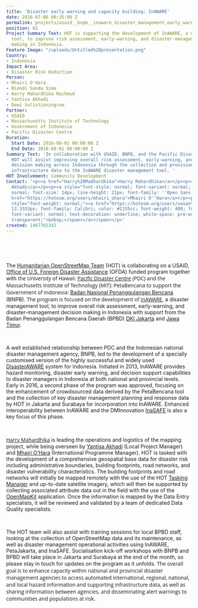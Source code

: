 ```yaml
---
title: 'Disaster early warning and capacity building: InAWARE'
date: 2016-07-06 00:35:00 Z
permalink: projects/usaid__bnpb__inaware_disaster_management_early_warning_and_decision_support_capacity_enhancement_project_in_indonesia
position: 62
Project Summary Text: HOT is supporting the development of InAWARE, a disaster management
  tool, to improve risk assessment, early-warning, and disaster-management decision
  making in Indonesia.
Feature Image: "/uploads/Untitled%20presentation.png"
Country:
- Indonesia
Impact Area:
- Disaster Risk Reduction
Person:
- Mhairi O'Hara
- Biondi Sanda Sima
- Harry Mahardhika Machmud
- Yantisa Akhadi
- Dewi Sulistioningrum
Partner:
- USAID
- Massachusetts Institute of Technology
- Government of Indonesia
- Pacific Disaster Centre
Duration:
  Start Date: 2016-08-01 00:00:00 Z
  End Date: 2018-08-01 00:00:00 Z
Summary Text: 'In collaboration with USAID, BNPB, and the Pacific Disaster Centre,
  HOT will assist improving overall risk assessment, early-warning, and disaster-management
  decision making across Indonesia through the collection and provision of supporting
  infrastructure data to the InAWARE disaster management tool. '
HOT Involvement: Community Development
Contact: '<p><a href="Harry%20Madhardhika">Harry Mahardhika</a></p><p><a href="https://hotosm.org/users/iyan">Yantisa
  Akhadi</a></p><p><a style="font-style: normal; font-variant: normal; font-weight:
  normal; font-size: 14px; line-height: 21px; font-family: ''Open Sans'', Arial, sans-serif;"
  href="https://hotosm.org/users/mhairi_ohara">Mhairi O''Hara</a></p><p><span id="docs-internal-guid-5b0146ac-bd95-b3a9-b5e1-d7577b7d9ba3"
  style="font-weight: normal;"><a href="https://hotosm.org/users/vasanthi"><span style="font-size:
  13.3333px; font-family: Calibri; color: #1155cc; font-weight: 400; font-style: normal;
  font-variant: normal; text-decoration: underline; white-space: pre-wrap; background-color:
  transparent;">&nbsp;</span></a></span></p>'
created: 1467765342
---
```


<p><span id="docs-internal-guid-62b2c4d3-2d74-788e-3898-a65299fea496" style="font-weight: normal;"><span style="font-size: 15.3333px; font-family: Calibri; color: #232429; background-color: transparent; font-weight: 400; font-style: normal; font-variant-ligatures: normal; font-variant-caps: normal; white-space: pre-wrap;"> </span></span></p><p> </p><p>The <a href="http://openstreetmap.id/en/" target="_blank">Humanitarian OpenStreetMap Team</a> (HOT) is collaborating on a USAID, <a href="https://www.usaid.gov/who-we-are/organization/bureaus/bureau-democracy-conflict-and-humanitarian-assistance/office-us" target="_blank">Office of U.S. Foreign Disaster Assistance</a> (OFDA) funded program together with <span style="font-family: 'Open Sans', Arial, sans-serif; font-size: 14px; font-style: normal; font-variant-ligatures: normal; font-variant-caps: normal; font-weight: normal;">the University of Hawaii: </span><a style="font-style: normal; font-variant-ligatures: normal; font-variant-caps: normal; font-weight: normal; font-size: 14px; font-family: 'Open Sans', Arial, sans-serif;" href="http://www.pdc.org/" target="_blank">Pacific Disaster Centre</a><span style="font-family: 'Open Sans', Arial, sans-serif; font-size: 14px; font-style: normal; font-variant-ligatures: normal; font-variant-caps: normal; font-weight: normal;"> (PDC) and the Massachusetts Institute of Technology (MIT): PetaBencana to support the Government of Indonesia: </span><a href="http://www.bnpb.go.id/" target="_blank">Badan Nasional Penanggulangan Bencana</a> (BNPB). <span style="font-family: 'Open Sans', Arial, sans-serif; font-size: 14px; font-style: normal; font-variant-ligatures: normal; font-variant-caps: normal; font-weight: normal;">The program is focused on the development of </span><a style="font-family: 'Open Sans', Arial, sans-serif; font-size: 14px; font-style: normal; font-variant-ligatures: normal; font-variant-caps: normal; font-weight: normal;" href="http://inaware.bnpb.go.id/inaware/" target="_blank">InAWARE</a>, a disaster management tool, to improve overall risk assessment, early-warning, and disaster-management decision making in Indonesia with support from the Badan Penanggulangan Bencana Daerah (BPBD) <a href="http://bpbd.jakarta.go.id/" target="_blank">DKI Jakarta</a> and <a href="http://bpbd.jatimprov.go.id/" target="_blank">Jawa Timur</a>.</p><p> </p><p>A well established relationship between PDC and the Indonesian national disaster management agency, BNPB, led to the development of a specially customised version of the highly successful and widely used <a href="http://www.pdc.org/solutions/products/disasteraware/" target="_blank">DisasterAWARE</a> system for Indonesia. Initiated in 2013, InAWARE provides hazard monitoring, disaster early warning, and decision support capabilities to disaster managers in Indonesia at both national and provincial levels. Early in 2016, a second phase of the program was approved, focusing on the enhancement of crowdsourced data derived by the PetaBencana tool and the collection of key disaster management planning and response data by HOT in Jakarta and Surabaya for incorporation into InAWARE. Enhanced interoperability between InAWARE and the DMInnovation <a href="http://inasafe.org/">InaSAFE</a> is also a key focus of this phase.</p><p> </p><p><a style="font-family: 'Open Sans', Arial, sans-serif; font-size: 14px; font-style: normal; font-variant-ligatures: normal; font-variant-caps: normal; font-weight: normal;" href="Harry%20Madhardhika">Harry Mahardhika</a> is leading the operations and logistics of the mapping project, while being overseen by <a href="https://hotosm.org/users/iyan" target="_blank">Yantisa Akhadi</a> (Local Project Manager) and <a href="https://hotosm.org/users/mhairi_ohara">Mhairi O’Hara</a> (International Programme Manager). HOT is tasked with the development of a comprehensive geospatial base data for disaster risk including administrative boundaries, building footprints, road networks, and disaster vulnerability characteristics. The building footprints and road networks will initially be mapped remotely with the use of the HOT <a href="http://tasks.hotosm.org/" target="_blank">Tasking Manager</a> and up-to-date satellite imagery, which will then be supported by collecting associated attribute data out in the field with the use of the <a href="http://openmapkit.org/" target="_blank">OpenMapKit</a> application. Once the information is mapped by the Data Entry specialists, it will be reviewed and validated by a team of dedicated Data Quality specialists.</p><p> </p><p>The HOT team will also assist with training sessions for local BPBD staff, looking at the collection of OpenStreetMap data and its maintenance, as well as disaster management operational activities using InAWARE, PetaJakarta, and InaSAFE. Socialisation kick-off workshops with BNPB and BPBD will take place in Jakarta and Surabaya at the end of the month, so please stay in touch for updates on the program as it unfolds. <span style="font-family: 'Open Sans', Arial, sans-serif; font-size: 14px; font-style: normal; font-variant-ligatures: normal; font-variant-caps: normal; font-weight: normal;">The overall goal is to enhance capacity within national and provincial disaster management agencies to access automated international, regional, national, and local hazard information and supporting infrastructure data, as well as sharing information between agencies, and disseminating alert warnings to communities and populations at risk.</span></p><p> </p>